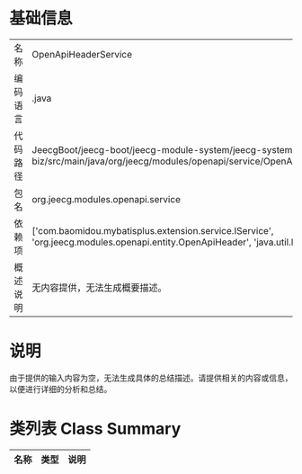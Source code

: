 # 基础信息

|      |      |
|------|------|
| 名称 | OpenApiHeaderService |
| 编码语言 | .java |
| 代码路径 | JeecgBoot/jeecg-boot/jeecg-module-system/jeecg-system-biz/src/main/java/org/jeecg/modules/openapi/service/OpenApiHeaderService.java |
| 包名 | org.jeecg.modules.openapi.service |
| 依赖项 | ['com.baomidou.mybatisplus.extension.service.IService', 'org.jeecg.modules.openapi.entity.OpenApiHeader', 'java.util.List'] |
| 概述说明 | 无内容提供，无法生成概要描述。 |

# 说明

由于提供的输入内容为空，无法生成具体的总结描述。请提供相关的内容或信息，以便进行详细的分析和总结。

# 类列表 Class Summary

| 名称   | 类型  | 说明 |
|-------|------|-------------|




